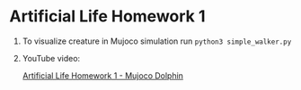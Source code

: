 # Artificial Life Homework 1
1. To visualize creature in Mujoco simulation run `python3 simple_walker.py`
1. YouTube video:

   [Artificial Life Homework 1 - Mujoco Dolphin](https://www.youtube.com/watch?v=ZtSSMF9DLAY)

